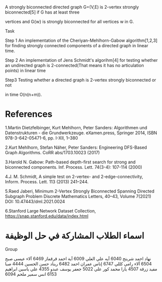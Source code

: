 A strongly biconnected directed graph G=(V,E) is 2-vertex strongly biconnected[5] if G has at least three

vertices and G\{w} is strongly biconnected for all vertices w in G.  

Task

Step 1 An implementation of the Cheriyan-Mehlhorn-Gabow algorithm[1,2,3] for finding strongly connected components of a directed graph in linear time.

Step 2 An implementation of Jens Schmidt's algorihm[4] for testing whether an undirected graph is 2-connected(That means it has no articulation points) in linear time

Step3 Testing whether a directed graph is 2-vertex strongly biconnected or not

in time O(n(n+m)).

# References

1.Martin Dietzfelbinger, Kurt Mehlhorn, Peter Sanders: Algorithmen und Datenstrukturen - die Grundwerkzeuge. eXamen.press, Springer 2014, ISBN 978-3-642-05471-6, pp. I-XII, 1–380

2.Kurt Mehlhorn, Stefan Näher, Peter Sanders: Engineering DFS-Based Graph Algorithms. CoRR abs/1703.10023 (2017)

3.Harold N. Gabow: Path-based depth-first search for strong and biconnected components. Inf. Process. Lett. 74(3-4): 107-114 (2000)

4.J. M. Schmidt, A simple test on 2-vertex- and 2-edge-connectivity, Inform. Process. Lett. 113 (2013) 241–244.

5.Raed Jaberi, Minimum 2-Vertex Strongly Biconnected Spanning Directed Subgraph Problem Discrete Mathematics Letters, 40–43, Volume 7(2021) DOI: 10.47443/dml.2021.0024

6.Stanford Large Network Dataset Collection, https://snap.stanford.edu/data/index.html

# اسماء الطلاب المشاركة في حل الوظيفة

Group

نهاد احمد شريتح 6040
آيه علي العلي 6009
آية احمد قرقماز 6469
آلاء عيسى صبح 6504
آلاء رامي كللي  6747
إناس عمران احمد 6482
ريناد حسن الحسين 4444
صبا مفيد زرقة 4507
يارا محمد كور علي 5022
جعفر يوسف عبدو 4355
علي ياسين ابراهيم 6153
انس سمير ملحم 6094
